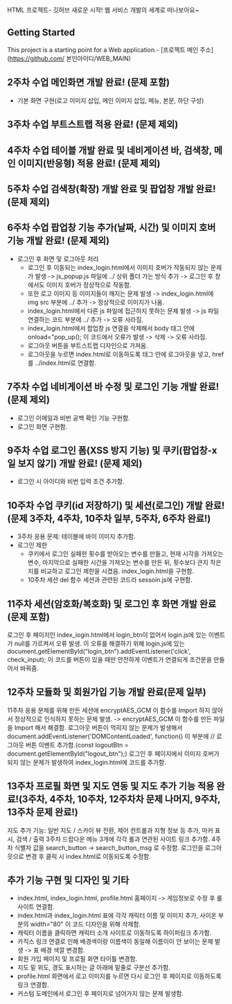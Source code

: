  # 
HTML 프로젝트- 깃허브
새로운 시작! 웹 서비스 개발의 세계로 떠나보아요~
 ## Getting Started
 This project is a starting point for a Web application.- [프로젝트 메인 주소](https://github.com/
본인아이디/WEB_MAIN) 
 ## 2주차 수업 메인화면 개발 완료! (문제 포함)
 - 기본 화면 구현(로고 이미지 삽입, 메인 이미지 삽입, 메뉴, 본문, 하단 구성)

 ## 3주차 수업 부트스트랩 적용 완료! (문제 제외)
 ## 4주차 수업 테이블 개발 완료 및 네비게이션 바, 검색창, 메인 이미지(반응형) 적용 완료! (문제 제외)
 ## 5주차 수업 검색창(확장) 개발 완료 및 팝업창 개발 완료! (문제 제외)
 ## 6주차 수업 팝업창 기능 추가(날짜, 시간) 및 이미지 호버 기능 개발 완료! (문제 제외)
- 로그인 후 화면 및 로그아웃 처리
    - 로그인 후 이동되는 index_login.html에서 이미지 호버가 작동되지 않는 문제가 발생 -> js_popup.js 파일에 ../ 상위 폴더 가는 방식 추가 -> 로그인 후 창에서도 이미지 호버가 정상적으로 작동함. 
    - 또한 로고 이미지 등 이미지들이 깨지는 문제 발생 -> index_login.html에 img src 부분에 ../ 추가 -> 정상적으로 이미지가 나옴.
    - index_login.html에서 다른 js 파일에 접근하지 못하는 문제 발생 -> js 파일 연결하는 코드 부분에 ../ 추가 -> 오류 사라짐.
    - index_login.html에서 팝업창 js 연결을 삭제해서 body 태그 안에 onload="pop_up(); 이 코드에서 오류가 발생 -> 삭제 -> 오류 사라짐.
    - 로그아웃 버튼을 부트스트랩 디자인으로 가져옴.
    - 로그아웃을 누르면 index.html로 이동하도록 <a> 태그 안에 로그아웃을 넣고, href를 ../index.html로 연결함.

 ## 7주차 수업 네비게이션 바 수정 및 로그인 기능 개발 완료! (문제 제외)
 - 로그인 이메일과 비번 공백 확인 기능 구현함.
 - 로그인 화면 구현함.

 ## 9주차 수업 로그인 폼(XSS 방지 기능) 및 쿠키(팝업창-x일 보지 않기) 개발 완료! (문제 제외)
- 로그인 시 아이디와 비번 입력 조건 추가함.

 ## 10주차 수업 쿠키(id 저장하기) 및 세션(로그인) 개발 완료! (문제 3주차, 4주차, 10주차 일부, 5주차, 6주차 완료!)
 - 3주차 응용 문제: 테이블에 바이 이미지 추가함.
 - 로그인 제한
    - 쿠키에서 로그인 실패한 횟수를 받아오는 변수를 만들고, 현재 시각을 가져오는 변수, 마지막으로 실패한 시간을 가져오는 변수를 만든 뒤, 횟수보다 큰지 작은지를 비교하고 로그인 제한을 시켰음. index_login.html을 구현함.
    - 10주차 세션 del 함수 세션과 관련된 코드라 sessoin.js에 구현함.

 ## 11주차 세션(암호화/복호화) 및 로그인 후 화면 개발 완료(문제 포함)
 로그인 후 페이지인 index_iogin.html에서 login_btn이 없어서 login.js에 있는 이벤트가 null를 가르켜서 오류 발생. 이 오류를 해결하기 위해 login.js에 있는 document.getElementById("login_btn").addEventListener('click', check_input); 이 코드를 버튼이 있을 때만 안전하게 이벤트가 연결되게 조건문을 만들어서 바꿔줌. 

 ## 12주차 모듈화 및 회원가입 기능 개발 완료(문제 일부)
11주차 응용 문제를 위해 만든 세션에 encryptAES_GCM 이 함수를 Import 하지 않아서 정상적으로 인식하지 못하는 문제 발생. -> encryptAES_GCM 이 함수를 만든 파일을 Import 해서 해결함.
로그아웃 버튼이 먹히지 않는 문제가 발생해서 document.addEventListener('DOMContentLoaded', function() 이 부분에 // 로그아웃 버튼 이벤트 추가함.(const logoutBtn = document.getElementById("logout_btn");)
로그인 후 페이지에서 이미지 호버가 되지 않는 문제가 발생하여 index_login.html에 <script src="../js/js_popup.js"></script> 코드를 추가함.

## 13주차 프로필 화면 및 지도 연동 및 지도 추가 기능 적용 완료!(3주차, 4주차, 10주차, 12주차차 문제 나머지, 9주차, 13주차 문제 완료!)
지도 추가 기능: 일반 지도 / 스카이 뷰 전환, 제어 컨트롤과 지형 정보 등 추가, 마커 표시, 검색 / 출력
3주차 드랍다운 메뉴 3개에 각각 롤과 연관된 사이트 링크 추가함.
4주차 식별자 값을 search_button -> search_button_msg 로 수정함.
로그인을 로그아웃으로 변경 후 클릭 시 index.html로 이동되도록 수정함.

## 추가 기능 구현 및 디자인 및 기타
- index.html, index_login.html, profile.html 홈페이지 -> 게임정보로 수정 후 롤 사이트 연결함.
- index.html과 index_login.html 표에 각각 캐릭터 이름 및 이미지 추가, 사이온 부분의 width="80" 이 코드 디자인을 위해 삭제함.
- 캐릭터 이름을 클릭하면 캐릭터 소개 사이트로 이동하도록 하이퍼링크 추가함.
- 카직스 링크 연결로 인해 배경색이랑 이름색이 동일해 이름이이 안 보이는 문제 발생 -> 표 배경 색깔 변경함.
- 회원 가입 페이지 및 프로필 화면 타이틀 변경함.
- 지도 밑 위도, 경도 표시하는 글 아래에 밑줄로 구분선 추가함.
- profile.html 화면에서 로고 이미지를 누르면 다시 로그인 후 페이지로 이동하도록 링크 연결함.
- 커스텀 도메인에서 로그인 후 페이지로 넘어가지 않는 문제 발생함.